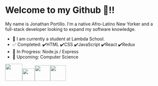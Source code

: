 # Welcome to my Github :wave:!!

My name is Jonathan Portillo. I'm a native Afro-Latino New Yorker and a full-stack developer looking to expand my software knowledge.

- :school_satchel: I am currently a student at Lambda School. 
- :white_check_mark: Completed: :heavy_check_mark:HTML :heavy_check_mark:CSS :heavy_check_mark:JavaScript :heavy_check_mark:React :heavy_check_mark:Redux 
- :blue_book: In Progress: Node.js / Express
- :date: Upcoming: Computer Science




<img src="https://www.w3.org/html/logo/downloads/HTML5_1Color_Black.png" width="55"><img src="https://seeklogo.com/images/C/css-3-logo-AF06D75231-seeklogo.com.png" width="40"><img src="https://seeklogo.com/images/J/javascript-js-logo-2949701702-seeklogo.com.png" width="50"><img src="https://raw.githubusercontent.com/reduxjs/redux/master/logo/logo.png" width="50">
